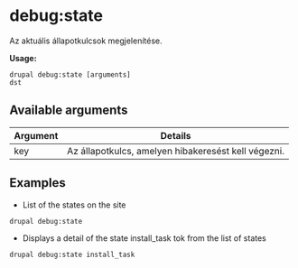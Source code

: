 # debug:state
Az aktuális állapotkulcsok megjelenítése.

**Usage:**
```
drupal debug:state [arguments]
dst
```

## Available arguments
Argument | Details
---------|-------------
key | Az állapotkulcs, amelyen hibakeresést kell végezni.

## Examples
* List of the states on the site
```
drupal debug:state
```
* Displays a detail of the state install_task tok from the list of states
```
drupal debug:state install_task
```
